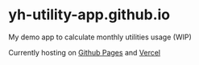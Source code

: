 # yh-utility-app.github.io
My demo app to calculate monthly utilities usage (WIP)

Currently hosting on [Github Pages](https://hoyeehong.github.io/yh-utility-app.github.io/) and [Vercel](https://yh-utility-app.vercel.app/)